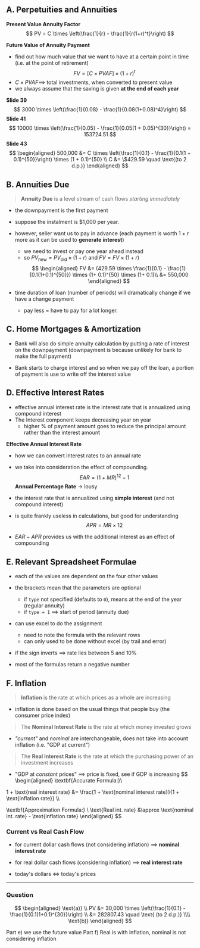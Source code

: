 ## A. Perpetuities and Annuities
**Present Value Annuity Factor**
$$
PV = C \times \left(\frac{1}{r} - \frac{1}{r(1+r)^t}\right)
$$

**Future Value of Annuity Payment**
- find out how much value that we want to have at a certain point in time (i.e. at the point of retirement)
$$
FV = [C \times PVAF] \times (1 + r)^t
$$
- $C \times PVAF \implies$ total investments, when converted to present value
- we always assume that the saving is given **at the end of each year**

**Slide 39**
$$
3000 \times \left(\frac{1}{0.08} - \frac{1}{0.08(1+0.08)^4}\right)
$$
**Slide 41**
$$
10000 \times \left(\frac{1}{0.05} - \frac{1}{0.05(1 + 0.05)^{30}}\right) = 153724.51
$$
**Slide 43**
$$
\begin{aligned}
500,000 &= C \times \left(\frac{1}{0.1} - \frac{1}{0.1(1 + 0.1)^{50}}\right) \times (1 + 0.1)^{50} \\
C &= \$429.59 \quad \text{(to 2 d.p.)}
\end{aligned}
$$

## B. Annuities Due
> **Annuity Due** is a level stream of cash flows *starting immediately*
- the downpayment is the first payment
- suppose the instalment is $1,000 per year.
- however, seller want us to pay in advance (each payment is worth $1 + r$ more as it can be used to **generate interest**)
	- we need to invest or pay one year ahead instead
	- so $PV_{\text{new}} = PV_{\text{old}} \times (1+r)$ and $FV = FV \times (1 + r)$
$$
\begin{aligned}
FV &= (429.59 \times \frac{1}{0.1} - \frac{1}{0.1(1+0.1)^{50}}) \times (1+ 0.1)^{50} \times (1+ 0.1)\\
&= 550,000
\end{aligned}
$$

- time duration of loan (number of periods) will dramatically change if we have a change payment
	- pay less $=$ have to pay for a lot longer.
## C. Home Mortgages & Amortization
- Bank will also do simple annuity calculation by putting a rate of interest on the downpayment (downpayment is because unlikely for bank to make the full payment)

- Bank starts to charge interest and so when we pay off the loan, a portion of payment is use to write off the interest value
## D. Effective Interest Rates
- effective annual interest rate is the interest rate that is annualized using compound interest
- The Interest component keeps decreasing year on year
	- higher % of payment amount goes to reduce the principal amount rather than the interest amount

**Effective Annual Interest Rate**
- how we can convert interest rates to an annual rate
- we take into consideration the effect of compounding.
$$
EAR = (1 + MR)^{12} -1
$$
**Annual Percentage Rate** $\to$ lousy
- the interest rate that is annualized using **simple interest** (and not compound interest)
- is quite frankly useless in calculations, but good for understanding
$$
APR = MR \times 12
$$

- $EAR - APR$ provides us with the additional interest as an effect of compounding
## E. Relevant Spreadsheet Formulae
- each of the values are dependent on the four other values
- the brackets mean that the parameters are optional
	- if `type` not specified (defaults to `0`), means at the end of the year (regular annuity)
	- if `type = 1` $\implies$ start of period (annuity due)

- can use excel to do the assignment
	- need to note the formula with the relevant rows
	- can only used to be done without excel (by trail and error)

- if the sign inverts $\implies$ rate lies between $5$ and $10$%

- most of the formulas return a negative number
## F. Inflation
> **Inflation** is the rate at which prices as a whole are increasing
- inflation is done based on the usual things that people buy (the consumer price index)

> The **Nominal Interest Rate** is the rate at which money invested grows
- *"current"* and *nominal* are interchangeable, does not take into account inflation (i.e. "GDP at current")

> The **Real Interest Rate** is the rate at which the purchasing power of an investment increases
- "GDP at *constant* prices" $\implies$ price is fixed, see if GDP is increasing
$$
\begin{aligned}
\textbf{Accurate Formula:}\\

1 + \text{real interest rate} &= \frac{1 + \text{nominal interest rate}}{1 + \text{inflation rate}} \\\\

\textbf{Approximation Formula:} \\
\text{Real int. rate} &\approx \text{nominal int. rate} - \text{inflation rate}
\end{aligned}
$$
### Current vs Real Cash Flow
- for current dollar cash flows (not considering inflation) $\implies$ **nominal interest rate**
- for real dollar cash flows (considering inflation) $\implies$ **real interest rate**

- today's dollars $\iff$ today's prices

---
### Question
$$
\begin{aligned}
\text{a)} \\
PV &= 30,000 \times \left(\frac{1}{0.1} - \frac{1}{0.1(1+0.1)^{30}}\right) \\
&= 282807.43 \quad \text{ (to 2 d.p.)} \\\\
\text{b)} 
\end{aligned}
$$

Part e) we use the future value
Part f) Real is with inflation, nominal is not considering inflation